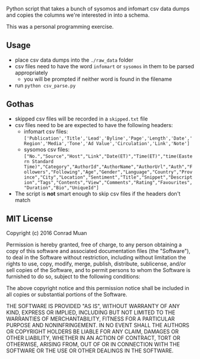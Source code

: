 Python script that takes a bunch of sysomos and infomart csv data dumps and copies the columns we're interested in into a schema.

This was a personal programming exercise.

## Usage

- place csv data dumps into the `./raw_data` folder
- csv files need to have the word `infomart` or `sysomos` in them to be parsed appropriately
  - you will be prompted if neither word is found in the filename
- run `python csv_parse.py`

## Gothas

- skipped csv files will be recorded in a `skipped.txt` file
- csv files need to be are expected to have the following headers:
  - infomart csv files: `['Publication','Title','Lead','Byline','Page','Length','Date','Region','Media','Tone','Ad Value','Circulation','Link','Note']`
  - sysomos csv files: `["No.","Source","Host","Link","Date(ET)","Time(ET)","time(Eastern Standard Time)","Category","AuthorId","AuthorName","AuthorUrl","Auth","Followers","Following","Age","Gender","Language","Country","Province","City","Location","Sentiment","Title","Snippet","Description","Tags","Contents","View","Comments","Rating","Favourites","Duration","Bio","UniqueId"]`
- The script is **not** smart enough to skip csv files if the headers don't match

## MIT License

Copyright (c) 2016 Conrad Muan

Permission is hereby granted, free of charge, to any person obtaining a copy of this software and associated documentation files (the "Software"), to deal in the Software without restriction, including without limitation the rights to use, copy, modify, merge, publish, distribute, sublicense, and/or sell copies of the Software, and to permit persons to whom the Software is furnished to do so, subject to the following conditions:

The above copyright notice and this permission notice shall be included in all copies or substantial portions of the Software.

THE SOFTWARE IS PROVIDED "AS IS", WITHOUT WARRANTY OF ANY KIND, EXPRESS OR IMPLIED, INCLUDING BUT NOT LIMITED TO THE WARRANTIES OF MERCHANTABILITY, FITNESS FOR A PARTICULAR PURPOSE AND NONINFRINGEMENT. IN NO EVENT SHALL THE AUTHORS OR COPYRIGHT HOLDERS BE LIABLE FOR ANY CLAIM, DAMAGES OR OTHER LIABILITY, WHETHER IN AN ACTION OF CONTRACT, TORT OR OTHERWISE, ARISING FROM, OUT OF OR IN CONNECTION WITH THE SOFTWARE OR THE USE OR OTHER DEALINGS IN THE SOFTWARE.

